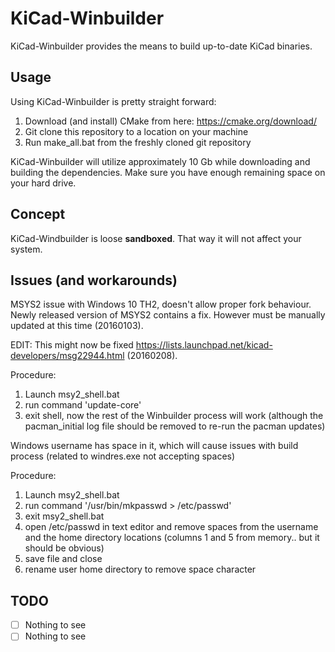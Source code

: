 # KiCad-Winbuilder
KiCad-Winbuilder provides the means to build up-to-date KiCad binaries.

## Usage
Using KiCad-Winbuilder is pretty straight forward:
1. Download (and install) CMake from here: https://cmake.org/download/
2. Git clone this repository to a location on your machine
3. Run make_all.bat from the freshly cloned git repository

KiCad-Winbuilder will utilize approximately 10 Gb while downloading and building the dependencies. Make sure you have enough remaining space on your hard drive.

## Concept
KiCad-Windbuilder is loose **sandboxed**. That way it will not affect your system.


## Issues (and workarounds)

MSYS2 issue with Windows 10 TH2, doesn't allow proper fork behaviour.
Newly released version of MSYS2 contains a fix.  However must be manually updated at this time (20160103).

EDIT: This might now be fixed https://lists.launchpad.net/kicad-developers/msg22944.html (20160208).

Procedure:

1. Launch msy2_shell.bat
2. run command 'update-core'
3. exit shell, now the rest of the Winbuilder process will work (although the pacman_initial log file should be removed to re-run the pacman updates)


Windows username has space in it, which will cause issues with build process (related to windres.exe not accepting spaces)

Procedure:

1. Launch msy2_shell.bat
2. run command '/usr/bin/mkpasswd > /etc/passwd'
3. exit msy2_shell.bat
4. open /etc/passwd in text editor and remove spaces from the username and the home directory locations (columns 1 and 5 from memory.. but it should be obvious)
5. save file and close
6. rename user home directory to remove space character

## TODO
- [ ] Nothing to see
- [ ] Nothing to see
